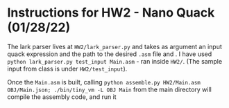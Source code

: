 # Instructions for HW2 - Nano Quack (01/28/22)

The lark parser lives at `HW2/lark_parser.py` and takes as argument an input quack expression and the path to the desired `.asm` file and . I have used `python lark_parser.py test_input Main.asm` - ran inside `HW2/`. (The sample input from class is under `HW2/test_input`).

Once the `Main.asm` is built, calling `python assemble.py HW2/Main.asm OBJ/Main.json; ./bin/tiny_vm -L OBJ Main` from the main directory will compile the assembly code, and run it
